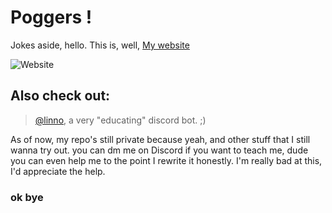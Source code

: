 # Poggers !
Jokes aside, hello. This is, well, [My website](https://wensente27.github.io)

![Website](https://img.shields.io/website?down_color=lightgrey&down_message=offline&logo=Globe&style=for-the-badge&up_color=green&up_message=online&url=https%3A%2F%2Fwensente27.github.io)

## Also check out:
> [@linno](https://github.com/wensente27/linno), a very "educating" discord bot. ;)

As of now, my repo's still private because yeah, and other stuff that I still wanna try out. you can dm me on Discord if you want to teach me, dude you can even help me to the point I rewrite it honestly. I'm really bad at this, I'd appreciate the help.

### ok bye
